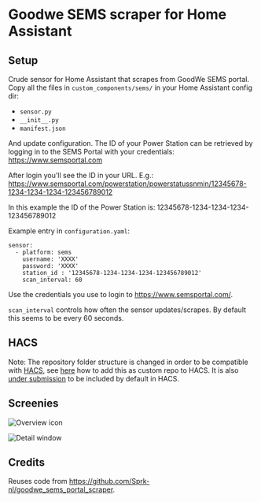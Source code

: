 # Goodwe SEMS scraper for Home Assistant

## Setup

Crude sensor for Home Assistant that scrapes from GoodWe SEMS portal. Copy all the files in `custom_components/sems/` in your Home Assistant config dir:
- `sensor.py`
- `__init__.py`
- `manifest.json`

And update configuration. The ID of your Power Station can be retrieved by logging in to the SEMS Portal with your credentials:
https://www.semsportal.com

After login you'll see the ID in your URL. E.g.:
https://www.semsportal.com/powerstation/powerstatussnmin/12345678-1234-1234-1234-123456789012

In this example the ID of the Power Station is: 12345678-1234-1234-1234-123456789012

Example entry in `configuration.yaml`:

```
sensor:
  - platform: sems
    username: 'XXXX'
    password: 'XXXX'
    station_id : '12345678-1234-1234-1234-123456789012'
    scan_interval: 60
```

Use the credentials you use to login to https://www.semsportal.com/. 

`scan_interval` controls how often the sensor updates/scrapes. By default this seems to be every 60 seconds.

## HACS

Note: The repository folder structure is changed in order to be compatible with [HACS](https://custom-components.github.io/hacs/), see [here](https://custom-components.github.io/hacs/#add-custom-repos ) how to add this as custom repo to HACS.
It is also [under submission](https://github.com/custom-components/hacs/pull/111) to be included by default in HACS.

## Screenies

![Overview icon](images/sems-icon.png)

![Detail window](images/sems-details.png)

## Credits

Reuses code from https://github.com/Sprk-nl/goodwe_sems_portal_scraper.
